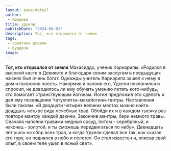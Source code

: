 ```yaml
---
layout: page-detail
author:
 - Яшодеви
title: удхели
publishDate: "2024-09-01"
description: Тот, кто оторвался от земли
tags:
 - санатана дхарма
 - буддизм
image: 
---
```


__Тот, кто оторвался от земли__
Махасиддх, ученик Карнарипы.
 «Родился в высокой касте в Девикоте и благодаря своим заслугам в предыдущих жизнях был очень богат. Однажды учитель Карнарипа зашел к нему в дом и попросил поесть. Накормив и напоив его, Удхели поклонился и спросил, не доводилось ли ему обучать умению летать кого-нибудь, кто помогает странствующим йогинам. Йогин предложил это сделать и дал ему посвящение Чатухпитха-махайогини-тантры. Наставления были таковы: «В двадцати четырех великих местах можно найти двадцать четыре вида лечебных трав. Обойди их и в каждом тысячу раз повтори мантру каждой дакини. Закончив мантры, бери немного травы. Сначала наполни травами медный сосуд, потом - серебряный, и наконец - золотой, и ты сможешь передвигаться по небу». Двенадцать лет ушло на сбор всех трав, и когда Удхели сделал все так, как сказал его гуру, он поднялся в небо и полетел. Он стал известен и, описав свой опыт, в своем теле ушел в ясный свет».

